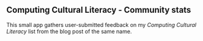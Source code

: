 ## Computing Cultural Literacy - Community stats

This small app gathers user-submitted feedback on my _Computing Cultural Literacy_ list from the
blog post of the same name.
